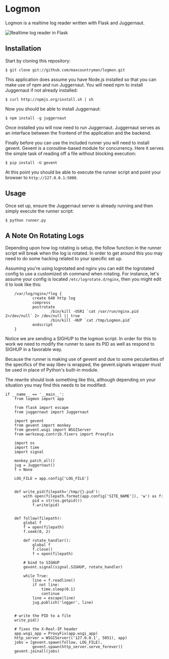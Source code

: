 # Logmon

Logmon is a realtime log reader written with Flask and Juggernaut.

![Realtime log reader in Flask](http://f.cl.ly/items/113H1p1T2C3D251p2z1o/Screen%20Shot%202011-12-26%20at%207.35.52%20AM.png "Logmon")

## Installation

Start by cloning this repository:

    $ git clone git://github.com/maxcountryman/logmon.git

This application does assume you have Node.js installed so that you can make
use of npm and run Juggernaut. You will need npm to install Juggernaut if not
already installed:

    $ curl http://npmjs.org/install.sh | sh

Now you should be able to install Juggernaut:

    $ npm install -g juggernaut 

Once installed you will now need to run Juggernaut. Juggernaut serves as an
interface between the frontend of the application and the backend.

Finally before you can use the included runner you will need to install gevent.
Gevent is a coroutine-based module for concurrency. Here it serves the simple
task of reading off a file without blocking execution:

    $ pip install -U gevent

At this point you should be able to execute the runner script and point your
browser to `http://127.0.0.1:5000`.

## Usage

Once set up, ensure the Juggernaut server is already running and then simply
execute the runner script:

    $ python runner.py
    
## A Note On Rotating Logs

Depending upon how log rotating is setup, the follow function in the runner 
script will break when the log is rotated. In order to get around this you 
may need to do some hacking related to your specific set up. 

Assuming you're using logrotated and nginx you can edit the logrotated 
config to use a customized sh command when rotating. For instance, let's 
assume your config is located `/etc/logrotate.d/nginx`, then you might 
edit it to look like this:
    
        /var/log/nginx/*log {
                create 640 http log
                compress
                postrotate
                        /bin/kill -USR1 `cat /var/run/nginx.pid 2>/dev/null` 2> /dev/null || true
                        /bin/kill -HUP `cat /tmp/Logmon.pid`
                endscript
        }

Notice we are sending a SIGHUP to the logmon script. In order for this 
to work we need to modify the runner to save its PID as well as 
respond to SIGHUP in a favorable way.

Because the runner is making use of gevent and due to some pecularities 
of the specifics of the way libev is wrapped, the gevent.signals 
wrapper must be used in place of Python's built-in module.

The rewrite should look something like this, although depending on your 
situation you may find this needs to be modified:

    if __name__ == '__main__':
        from logmon import app
        
        from flask import escape
        from juggernaut import Juggernaut
        
        import gevent
        from gevent import monkey
        from gevent.wsgi import WSGIServer
        from werkzeug.contrib.fixers import ProxyFix
        
        import os
        import time
        import signal
        
        monkey.patch_all()
        jug = Juggernaut()
        f = None
        
        LOG_FILE = app.config['LOG_FILE']
        
        
        def write_pid(filepath='/tmp/{}.pid'):
            with open(filepath.format(app.config['SITE_NAME']), 'w') as f:
                pid = str(os.getpid())
                f.write(pid)
        
        
        def follow(filepath):
            global f
            f = open(filepath)
            f.seek(0, 2)
            
            def rotate_handler():
                global f
                f.close()
                f = open(filepath)
            
            # bind to SIGHUP
            gevent.signal(signal.SIGHUP, rotate_handler)
            
            while True:
                line = f.readline()
                if not line:
                    time.sleep(0.1)
                    continue
                line = escape(line)
                jug.publish('logger', line)
        
        
        # write the PID to a file
        write_pid()
        
        # fixes the X-Real-IP header
        app.wsgi_app = ProxyFix(app.wsgi_app)
        http_server = WSGIServer(('127.0.0.1', 5051), app)
        jobs = [gevent.spawn(follow, LOG_FILE),
                gevent.spawn(http_server.serve_forever)]
        gevent.joinall(jobs)
